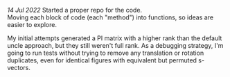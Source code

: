 *14 Jul 2022*
Started a proper repo for the code.  
Moving each block of code (each "method") into functions, so ideas are easier to explore.  

My initial attempts generated a PI matrix with a higher rank than the default uncle approach, but they still weren't full rank. As a debugging strategy, I'm going to run tests without trying to remove any translation or  rotation duplicates, even for identical figures with equivalent but permuted s-vectors.

